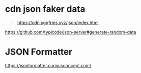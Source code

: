 # cdn json faker data


> https://cdn.xgqfrms.xyz/json/index.html


https://github.com/typicode/json-server#generate-random-data

# JSON Formatter

https://jsonformatter.curiousconcept.com/












